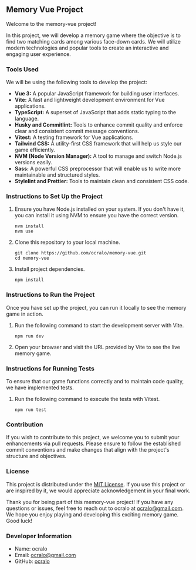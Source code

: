 ## Memory Vue Project

Welcome to the memory-vue project!

In this project, we will develop a memory game where the objective is to find two matching cards among various face-down cards. We will utilize modern technologies and popular tools to create an interactive and engaging user experience.

### Tools Used

We will be using the following tools to develop the project:

- **Vue 3:** A popular JavaScript framework for building user interfaces.
- **Vite:** A fast and lightweight development environment for Vue applications.
- **TypeScript:** A superset of JavaScript that adds static typing to the language.
- **Husky and Commitlint:** Tools to enhance commit quality and enforce clear and consistent commit message conventions.
- **Vitest:** A testing framework for Vue applications.
- **Tailwind CSS:** A utility-first CSS framework that will help us style our game efficiently.
- **NVM (Node Version Manager):** A tool to manage and switch Node.js versions easily.
- **Sass:** A powerful CSS preprocessor that will enable us to write more maintainable and structured styles.
- **Stylelint and Prettier:** Tools to maintain clean and consistent CSS code.

### Instructions to Set Up the Project

1. Ensure you have Node.js installed on your system. If you don't have it, you can install it using NVM to ensure you have the correct version.
   ```
   nvm install
   nvm use
   ```

2. Clone this repository to your local machine.
   ```
   git clone https://github.com/ocralo/memory-vue.git
   cd memory-vue
   ```

3. Install project dependencies.
   ```
   npm install
   ```

### Instructions to Run the Project

Once you have set up the project, you can run it locally to see the memory game in action.

1. Run the following command to start the development server with Vite.
   ```
   npm run dev
   ```

2. Open your browser and visit the URL provided by Vite to see the live memory game.

### Instructions for Running Tests

To ensure that our game functions correctly and to maintain code quality, we have implemented tests.

1. Run the following command to execute the tests with Vitest.
   ```
   npm run test
   ```

### Contribution

If you wish to contribute to this project, we welcome you to submit your enhancements via pull requests. Please ensure to follow the established commit conventions and make changes that align with the project's structure and objectives.

### License

This project is distributed under the [MIT License](LICENSE). If you use this project or are inspired by it, we would appreciate acknowledgement in your final work.

Thank you for being part of this memory-vue project! If you have any questions or issues, feel free to reach out to ocralo at ocralo@gmail.com. We hope you enjoy playing and developing this exciting memory game. Good luck!


### Developer Information

- Name: ocralo
- Email: ocralo@gmail.com
- GitHub: [ocralo](https://github.com/ocralo)
